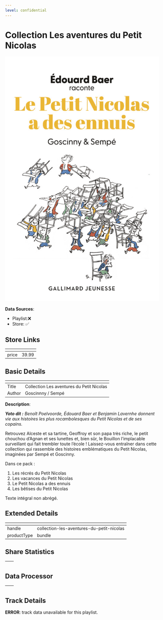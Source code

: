 ```yaml
---
level: confidential
---
```

# Collection Les aventures du Petit Nicolas

![card_[fHSbd].png](../../img/cards/card_[fHSbd].png)

**Data Sources**: 

- Playlist:❌
- Store: ✅


## Store Links

| <!-- --> | <!-- --> |
| - | - |
| price | 39.99 |


## Basic Details

| <!-- --> | <!-- --> |
| - | - |
| Title | Collection Les aventures du Petit Nicolas |
| Author | Goscinnny / Sempé |

**Description**:

_**Yoto dit :** Benoît Poelvoorde, Édouard Baer et Benjamin Lavernhe donnent vie aux histoires les plus rocambolesques du Petit Nicolas et de ses copains._

Retrouvez Alceste et sa tartine, Geoffroy et son papa très riche, le petit chouchou d’Agnan et ses lunettes et, bien sûr, le Bouillon l’implacable surveillant qui fait trembler toute l’école ! Laissez-vous entraîner dans cette collection qui rassemble des histoires emblématiques du Petit Nicolas, imaginées par Sempé et Goscinny.

Dans ce pack :  
1. Les récrés du Petit Nicolas  
2. Les vacances du Petit Nicolas  
3. Le Petit Nicolas a des ennuis  
4. Les bêtises du Petit Nicolas

Texte intégral non abrégé.


## Extended Details

| <!-- --> | <!-- --> |
| - | - |
| handle | collection-les-aventures-du-petit-nicolas |
| productType | bundle |


## Share Statistics

| <!-- --> | <!-- --> |
| - | - |


## Data Processor

| <!-- --> | <!-- --> |
| - | - |


## Track Details

**ERROR**: track data unavailable for this playlist.

